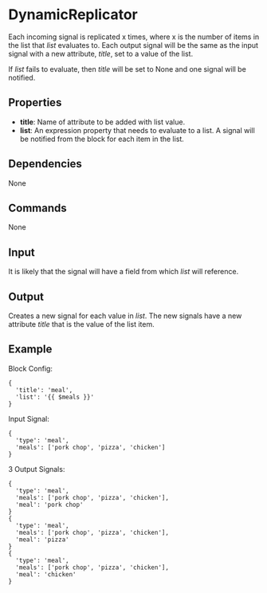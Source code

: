 DynamicReplicator
=================

Each incoming signal is replicated x times, where x is the number of items in the list that *list* evaluates to. Each output signal will be the same as the input signal with a new attribute, *title*, set to a value of the list.

If *list* fails to evaluate, then *title* will be set to None and one signal will be notified.

Properties
----------

-   **title**: Name of attribute to be added with list value.
-   **list**: An expression property that needs to evaluate to a list. A signal will be notified from the block for each item in the list.

Dependencies
------------
None

Commands
--------
None

Input
-----
It is likely that the signal will have a field from which *list* will reference.

Output
------
Creates a new signal for each value in *list*. The new signals have a new attribute *title* that is the value of the list item.

Example
-------

Block Config:
```
{
  'title': 'meal',
  'list': '{{ $meals }}'
}
```

Input Signal:
```
{
  'type': 'meal',
  'meals': ['pork chop', 'pizza', 'chicken']
}
```

3 Output Signals:
```
{
  'type': 'meal',
  'meals': ['pork chop', 'pizza', 'chicken'],
  'meal': 'pork chop'
}
{
  'type': 'meal',
  'meals': ['pork chop', 'pizza', 'chicken'],
  'meal': 'pizza'
}
{
  'type': 'meal',
  'meals': ['pork chop', 'pizza', 'chicken'],
  'meal': 'chicken'
}
```
